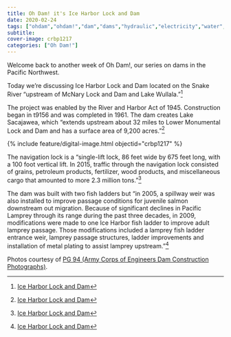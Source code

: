 ```yaml
---
title: Oh Dam! it's Ice Harbor Lock and Dam
date: 2020-02-24
tags: ["ohdam","ohdam!","dam","dams","hydraulic","electricity","water","irrigation","ColumbiaRiver","ColumbiaRiverBasin"]
subtitle: 
cover-image: crbp1217
categories: ["Oh Dam!"]
---
```


Welcome back to another week of Oh Dam!, our series
on dams in the Pacific Northwest.

Today we’re discussing Ice Harbor Lock and Dam located on
the Snake River “upstream of McNary Lock and Dam and Lake Wullala.”[^1]

The project was enabled by the River and Harbor Act of 1945. Construction began in t9156 and was completed in 1961. The dam creates
Lake Sacajawea, which “extends upstream about 32 miles to Lower Monumental Lock and Dam and has a surface area of 9,200 acres.”[^1]

{% include feature/digital-image.html objectid="crbp1217" %}

The navigation lock is a “single-lift lock, 86 feet wide
by 675 feet long, with a 100 foot vertical lift. In 2015, traffic through the
navigation lock consisted of grains, petroleum products, fertilizer, wood
products, and miscellaneous cargo that amounted to more 2.3 million tons.”[^1]

The dam was built with two fish ladders but “in 2005, a spillway weir was also
installed to improve passage conditions for juvenile salmon downstream out
migration. Because of significant declines in Pacific Lamprey through its range
during the past three decades, in 2009, modifications were made to one Ice
Harbor fish ladder to improve adult lamprey passage. Those modifications
included a lamprey fish ladder entrance weir, lamprey passage structures,
ladder improvements and installation of metal plating to assist lamprey
upstream.”[^1]

[^1]: [Ice Harbor Lock and Dam](https://www.nww.usace.army.mil/Locations/District-Locks-and-Dams/Ice-Harbor-Lock-and-Dam/)

Photos courtesy of [PG 94 (Army Corps of Engineers Dam Construction Photographs)](https://archiveswest.orbiscascade.org/ark:/80444/xv165618/op=fstyle.aspx?t=k&amp;q=).

